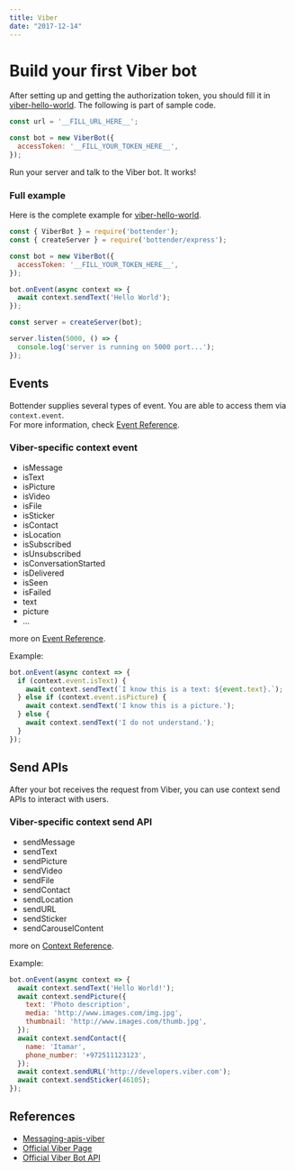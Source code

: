 ```yaml
---
title: Viber
date: "2017-12-14"
---
```


# Build your first Viber bot

After setting up and getting the authorization token, you should fill it in [viber-hello-world](https://github.com/Yoctol/bottender/tree/master/examples/viber-hello-world/index.js). The following is part of sample code.

```js
const url = '__FILL_URL_HERE__';

const bot = new ViberBot({
  accessToken: '__FILL_YOUR_TOKEN_HERE__',
});
```

Run your server and talk to the Viber bot. It works!

### Full example

Here is the complete example for [viber-hello-world](https://github.com/Yoctol/bottender/tree/master/examples/viber-hello-world/index.js).

```js
const { ViberBot } = require('bottender');
const { createServer } = require('bottender/express');

const bot = new ViberBot({
  accessToken: '__FILL_YOUR_TOKEN_HERE__',
});

bot.onEvent(async context => {
  await context.sendText('Hello World');
});

const server = createServer(bot);

server.listen(5000, () => {
  console.log('server is running on 5000 port...');
});
```

## Events

Bottender supplies several types of event. You are able to access them via `context.event`.  
For more information, check [Event Reference](./APIReference-Event).

### Viber-specific context event

* isMessage
* isText
* isPicture
* isVideo
* isFile
* isSticker
* isContact
* isLocation
* isSubscribed
* isUnsubscribed
* isConversationStarted
* isDelivered
* isSeen
* isFailed
* text
* picture
* ...

more on [Event Reference](./APIReference-Event).

Example:

```js
bot.onEvent(async context => {
  if (context.event.isText) {
    await context.sendText(`I know this is a text: ${event.text}.`);
  } else if (context.event.isPicture) {
    await context.sendText('I know this is a picture.');
  } else {
    await context.sendText('I do not understand.');
  }
});
```

## Send APIs

After your bot receives the request from Viber, you can use context send APIs to interact with users.

### Viber-specific context send API

* sendMessage
* sendText
* sendPicture
* sendVideo
* sendFile
* sendContact
* sendLocation
* sendURL
* sendSticker
* sendCarouselContent

more on [Context Reference](./APIReference-Context).

Example:

```js
bot.onEvent(async context => {
  await context.sendText('Hello World!');
  await context.sendPicture({
    text: 'Photo description',
    media: 'http://www.images.com/img.jpg',
    thumbnail: 'http://www.images.com/thumb.jpg',
  });
  await context.sendContact({
    name: 'Itamar',
    phone_number: '+972511123123',
  });
  await context.sendURL('http://developers.viber.com');
  await context.sendSticker(46105);
});
```

## References

* [Messaging-apis-viber](https://github.com/Yoctol/messaging-apis/tree/master/packages/messaging-api-viber)
* [Official Viber Page](https://www.viber.com/)
* [Official Viber Bot API](https://developers.viber.com/docs/api/rest-bot-api/)
